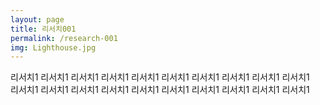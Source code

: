 ```yaml
---
layout: page
title: 리서치001
permalink: /research-001
img: Lighthouse.jpg
---
```


<div class="area-summary" markdown="1">
리서치1 리서치1 리서치1 리서치1 리서치1 리서치1 리서치1 리서치1 리서치1 리서치1<br/>
리서치1 리서치1 리서치1 리서치1 리서치1 리서치1 리서치1 리서치1 리서치1 리서치1 
</div>
